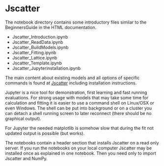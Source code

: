 # Jscatter

The notebook directory contains some introductory files similar to the 
BeginnersGuide in the HTML documentation.

- Jscatter_Introduction.ipynb
- Jscatter_ReadData.ipynb
- Jscatter_BuildModels.ipynb
- Jscatter_Fitting.ipynb
- Jscatter_Lattice.ipynb
- Jscatter_Template.ipynb     
- Jscatter_Jupyterinstallation.ipynb

The main content about existing models and all options of specific commands
is found at [Jscatter](https://jscatter.readthedocs.io/en/latest/index.html)
including installation instructions.

Jupyter is a nice tool for demonstration, first learning and fast running evaluations. 
For strong usage with models that may take some time for calculation 
and fitting it is easier to use a command shell on Linux/OSX or even Windows. 
The shell can be put into background or on a cluster you can 
detach a shell running screen to later reconnect (there should be no graphical output).

For Jupyter the needed matplotlib is somehow slow that 
during the fit not updated output is possible (but works).

The notebooks contain a header section that installs Jscatter on a read only server.
If you run the notebooks on your local computer Jscatter may be installed
once as explained in one notebook. 
Then you need only to import Jscatter and NumPy.
